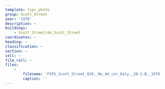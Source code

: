 ```yaml
---
template: fsps_photo
group: Scott_Street
year: '1978'
description: ~
buildings:
    - Scott_Street/44_Scott_Street
coordinates: ~
heading: ~
classification: ~
section: ~
cell: ~
film_roll: ~
files:
    -
        filename: 'FSPS_Scott_Street_020,_No_44_cnr_Daly,_20-1-B,_1978.png'
        caption: ''
---
```

